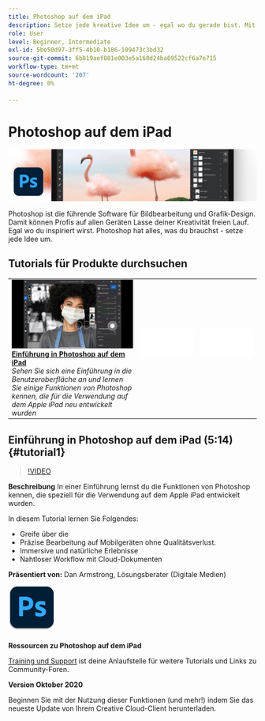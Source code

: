 ```yaml
---
title: Photoshop auf dem iPad
description: Setze jede kreative Idee um - egal wo du gerade bist. Mit Photoshop auf dem iPad
role: User
level: Beginner, Intermediate
exl-id: 5be50d97-3ff5-4b10-b186-109473c3bd32
source-git-commit: 6b819aef801e003e5a160d24ba69522cf6a7e715
workflow-type: tm+mt
source-wordcount: '207'
ht-degree: 0%

---
```


# Photoshop auf dem iPad

![Tutorial Hero Image](../assets/PSoniPad.jpg)

Photoshop ist die führende Software für Bildbearbeitung und Grafik-Design. Damit können Profis auf allen Geräten Lasse deiner Kreativität freien Lauf. Egal wo du inspiriert wirst. Photoshop hat alles, was du brauchst - setze jede Idee um.

## Tutorials für Produkte durchsuchen

<table style="table-layout:fixed">
<tr>
 <td>
   <a href="photoshopipad.md#tutorial1">
      <img alt="Einführung in Photoshop auf dem iPad" src="../assets/PSiPad_thumbnail.jpg" />
   </a>
    <div>
   <a href="photoshopipad.md#tutorial1"><strong>Einführung in Photoshop auf dem iPad</strong></a>
    </div>
    <em>Sehen Sie sich eine Einführung in die Benutzeroberfläche an und lernen Sie einige Funktionen von Photoshop kennen, die für die Verwendung auf dem Apple iPad neu entwickelt wurden</em>
    <br>
  </td>
  <td>
    <img alt="Spacer" src="../assets/Whitespacer.png" />
    <div>
    <br>
  </td>
  <td>
    <img alt="Spacer" src="../assets/Whitespacer.png" />
    <div>
    <br>
  </td>
</tr>
</table>

## Einführung in Photoshop auf dem iPad (5:14) {#tutorial1}

>[!VIDEO](https://video.tv.adobe.com/v/326899?hidetitle=true)

**Beschreibung**
In einer Einführung lernst du die Funktionen von Photoshop kennen, die speziell für die Verwendung auf dem Apple iPad entwickelt wurden.

In diesem Tutorial lernen Sie Folgendes:
* Greife über die
* Präzise Bearbeitung auf Mobilgeräten ohne Qualitätsverlust.
* Immersive und natürliche Erlebnisse
* Nahtloser Workflow mit Cloud-Dokumenten

**Präsentiert von:**
Dan Armstrong, Lösungsberater (Digitale Medien)

![Photoshop auf dem iPad](../assets/ps_appicon_96.png)

**Ressourcen zu Photoshop auf dem iPad**

[Training und Support](https://helpx.adobe.com/support/photoshop.html) ist deine Anlaufstelle für weitere Tutorials und Links zu Community-Foren.

**Version Oktober 2020**

Beginnen Sie mit der Nutzung dieser Funktionen (und mehr!) indem Sie das neueste Update von Ihrem Creative Cloud-Client herunterladen.

